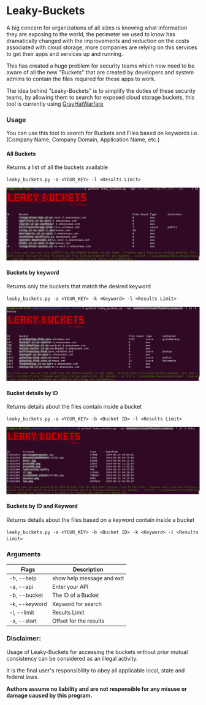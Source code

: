 # Leaky-Buckets

A big concern for organizations of all sizes is knowing what information they are exposing to the world, the perimeter we used to know has dramatically changed with the improvements and reduction on the costs associated with cloud storage, more companies are relying on this services to get their apps and services up and running.

This has created a huge problem for security teams which now need to be aware of all the new "Buckets" that are created by developers and system admins to contain the files required for these apps to work.

The idea behind "Leaky-Buckets" is to simplify the duties of these security teams, by allowing them to search for exposed cloud storage buckets, this tool is currently using [GrayHatWarfare](https://grayhatwarfare.com/)

### Usage

You can use this tool to search for Buckets and Files based on keywords i.e. (Company Name, Company Domain, Application Name, etc.)

#### All Buckets
Returns a list of all the buckets available

`leaky_buckets.py -a <YOUR_KEY> -l <Results Limit>`

![Example1](https://github.com/TURROKS/Leaky-Buckets/blob/main/misc/image1.png)

#### Buckets by keyword
Returns only the buckets that match the desired keyword

`leaky_buckets.py -a <YOUR_KEY> -k <Keyword> -l <Results Limit>`

![Example2](https://github.com/TURROKS/Leaky-Buckets/blob/main/misc/image2.png)

#### Bucket details by ID
Returns details about the files contain inside a bucket

`leaky_buckets.py -a <YOUR_KEY> -b <Bucket ID> -l <Results Limit>`

![Example3](https://github.com/TURROKS/Leaky-Buckets/blob/main/misc/image3.png)

#### Buckets by ID and Keyword
Returns details about the files based on a keyword contain inside a bucket

`leaky_buckets.py -a <YOUR_KEY> -b <Bucket ID> -k <Keyword> -l <Results Limit>`

### Arguments

| Flags         | Description                |
|---------------|----------------------------|
| -h,  --help   | show help message and exit |
| -a, --api     | Enter your API             |
| -b, --bucket  | The ID of a Bucket         |
| -k, --keyword | Keyword for search         |
| -l, --limit   | Results Limit              |
| -s, --start   | Offset for the results     |

### Disclaimer:

Usage of Leaky-Buckets for accessing the buckets without prior mutual consistency can be considered as an illegal 
activity. 

It is the final user's responsibility to obey all applicable local, state and federal laws. 

**Authors assume no liability and are not responsible for any misuse or damage caused by this program.**
